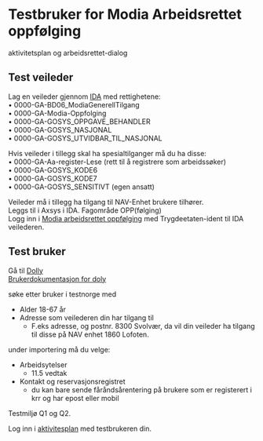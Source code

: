 # Testbruker for Modia Arbeidsrettet oppfølging
aktivitetsplan og arbeidsrettet-dialog
## Test veileder

Lag en veileder  gjennom [IDA](http://ida.intern.nav.no/) med rettighetene:  
•	0000-GA-BD06_ModiaGenerellTilgang  
•	0000-GA-Modia-Oppfolging  
•	0000-GA-GOSYS_OPPGAVE_BEHANDLER  
•	0000-GA-GOSYS_NASJONAL  
•	0000-GA-GOSYS_UTVIDBAR_TIL_NASJONAL

Hvis veileder i tillegg skal ha spesialtilganger må du ha disse:  
•	0000-GA-Aa-register-Lese (rett til å registrere som arbeidssøker)  
•	0000-GA-GOSYS_KODE6  
•	0000-GA-GOSYS_KODE7  
•	0000-GA-GOSYS_SENSITIVT (egen ansatt)

Veileder må i tillegg ha tilgang til NAV-Enhet brukere tilhører.  
Leggs til i Axsys i IDA. Fagområde OPP(følging)  
Logg inn i [Modia arbeidsrettet oppfølging](https://veilarbportefoljeflate.dev.intern.nav.no/) med Trygdeetaten-ident til IDA veilederen.


## Test bruker
Gå til [Dolly](https://dolly.ekstern.dev.nav.no/testnorge)   
[Brukerdokumentasjon for doly](https://navikt.github.io/testnorge/applications/dolly/)


søke etter bruker i testnorge med
* Alder 18-67 år
* Adresse som veilederen din har tilgang til
    * F.eks adresse, og postnr. 8300 Svolvær, da vil din veileder ha tilgang til disse på NAV enhet 1860 Lofoten.


under importering må du velge:
* Arbeidsytelser
    * 11.5 vedtak
* Kontakt og reservasjonsregistret
    * du kan bare sende fåråndsårentering på brukere som er registerert i krr og har epost eller mobil


Testmiljø Q1 og Q2.

Log inn i [aktivitesplan](https://aktivitetsplan.dev.nav.no) med testbrukeren din.
